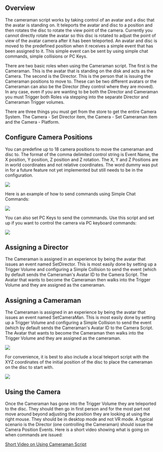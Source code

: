 ## Overview

The cameraman script works by taking control of an avatar and a disc that the avatar is standing on.  It teleports the avatar and disc to a position and then rotates the disc to rotate the view point of the camera.  Currently you cannot directly rotate the avatar so this disc is rotated to adjust the point of view of the avatar camera after it has been teleported.  An avatar and disc is moved to the predefined position when it receives a simple event that has been assigned to it.  This simple event can be sent by using simple chat commands, simple collisions or PC Keys.

There are two basic roles when using the Cameraman script.  The first is the Cameraman.  This is the avatar that is standing on the disk and acts as the Camera.  The second is the Director.  This is the person that is issuing the Cameraman positions to move to.  These can be two different avatars or the Cameraman can also be the Director (they control where they are moved).  In any case, even if you are wanting to be both the Director and Cameraman you must Trigger both Roles via stepping into the separate Director and Cameraman Trigger volumes.  

There are three things you must get from the store to get the entire Camera System.  The Camera - Set Director item, the Camera - Set Cameraman item and the Camera - Platform.

## Configure Camera Positions

You can predefine up to 18 camera positions to move the cameraman and disc to.  The format of the comma delimited control string is Event Name, the X position, Y position, Z position and Z rotation.  The X, Y and Z Positions are in world coordinates and not relative coordinates.  The word dummy was put in for a future feature not yet implemented but still needs to be in the configuration.  

![](https://github.com/mojoD/Sansar-Simple-And-Reflex-Script-Integration/blob/master/images/camerconfig.png)

Here is an example of how to send commands using Simple Chat Commands:

![](https://github.com/mojoD/Sansar-Simple-And-Reflex-Script-Integration/blob/master/images/chatcommands.png)

You can also set PC Keys to send the commmands.  Use this script and set up if you want to control the camera via PC keyboard commands:

![](https://github.com/mojoD/Sansar-Simple-And-Reflex-Script-Integration/blob/master/images/key1.png)

## Assigning a Director

The Cameraman is assigned in an experience by being the avatar that issues an event named SetDirector.  This is most easily done by setting up a Trigger Volume and configuring a Simple Collision to send the event (which by default sends the Cameraman's Avatar ID to the Camera Script.  The Avatar that wants to become the Cameraman then walks into the Trigger Volume and they are assigned as the cameraman. 



## Assigning a Cameraman 

The Cameraman is assigned in an experience by being the avatar that issues an event named SetCameraMan.  This is most easily done by setting up a Trigger Volume and configuring a Simple Collision to send the event (which by default sends the Cameraman's Avatar ID to the Camera Script.  The Avatar that wants to become the Cameraman then walks into the Trigger Volume and they are assigned as the cameraman.  

![](https://github.com/mojoD/Sansar-Simple-And-Reflex-Script-Integration/blob/master/images/SetCameraManScript.png)

For convenience, it is best to also include a local teleport script with the XYZ coordinates of the initial position of the disc to place the cameraman on the disc to start with.  

![](https://github.com/mojoD/Sansar-Simple-And-Reflex-Script-Integration/blob/master/images/initialteleport.png)

## Using the Camera

Once the Cameraman has gone into the Trigger Volume they are teleported to the disc.  They should then go in first person and for the most part not move around beyond adjusting the position they are looking at using the right mouse.  They should be in desktop mode and not VR mode.  A typical scenario is the Director (one controlling the Cameraman) should issue the Camera Position Events.  Here is a short video showing what is going on when commands are issued:

[Short Video on Using Cameraman Script](https://www.youtube.com/watch?v=ZIOoojrF_Ek)

